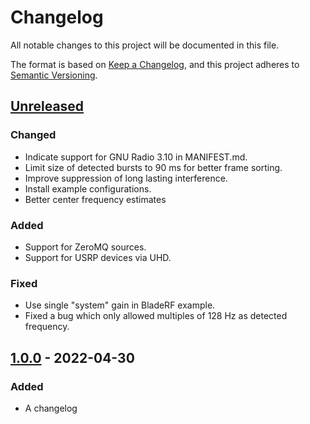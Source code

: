 # Changelog
All notable changes to this project will be documented in this file.

The format is based on [Keep a Changelog](https://keepachangelog.com/en/1.0.0/),
and this project adheres to [Semantic Versioning](https://semver.org/spec/v2.0.0.html).

## [Unreleased]
### Changed
- Indicate support for GNU Radio 3.10 in MANIFEST.md.
- Limit size of detected bursts to 90 ms for better frame sorting.
- Improve suppression of long lasting interference.
- Install example configurations.
- Better center frequency estimates

### Added
- Support for ZeroMQ sources.
- Support for USRP devices via UHD.

### Fixed
- Use single "system" gain in BladeRF example.
- Fixed a bug which only allowed multiples of 128 Hz as detected frequency.

## [1.0.0] - 2022-04-30
### Added
- A changelog

[Unreleased]: https://github.com/muccc/gr-iridium/compare/v1.0.0...HEAD
[1.0.0]: https://github.com/muccc/gr-iridium/releases/tag/v1.0.0
